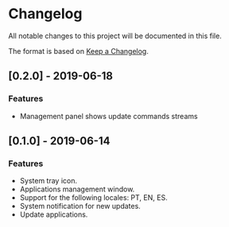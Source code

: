 # Changelog
All notable changes to this project will be documented in this file.


The format is based on [Keep a Changelog](https://keepachangelog.com/en/1.0.0/).

## [0.2.0] - 2019-06-18
### Features
 - Management panel shows update commands streams

## [0.1.0] - 2019-06-14
### Features
 - System tray icon.
 - Applications management window.
 - Support for the following locales: PT, EN, ES.
 - System notification for new updates.
 - Update applications.

